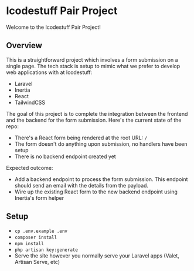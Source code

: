 # Icodestuff Pair Project

Welcome to the Icodestuff Pair Project!

## Overview

This is a straightforward project which involves a form submission on a single page. The tech stack is setup to mimic what we prefer to develop web applications with at Icodestuff:

- Laravel
- Inertia
- React
- TailwindCSS

The goal of this project is to complete the integration between the frontend and the backend for the form submission. Here's the current state of the repo:

- There's a React form being rendered at the root URL: `/`
- The form doesn't do anything upon submission, no handlers have been setup
- There is no backend endpoint created yet

Expected outcome:

- Add a backend endpoint to process the form submission. This endpoint should send an email with the details from the payload.
- Wire up the existing React form to the new backend endpoint using Inertia's form helper

## Setup

- `cp .env.example .env`
- `composer install`
- `npm install`
- `php artisan key:generate`
- Serve the site however you normally serve your Laravel apps (Valet, Artisan Serve, etc)
